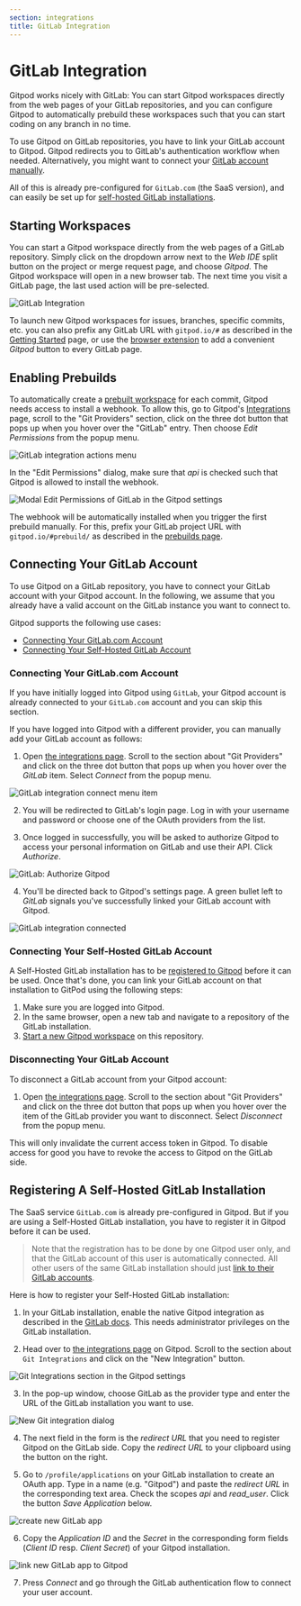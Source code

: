```yaml
---
section: integrations
title: GitLab Integration
---
```


<script context="module">
  export const prerender = true;
</script>

# GitLab Integration

Gitpod works nicely with GitLab: You can start Gitpod workspaces directly from the web pages of your GitLab repositories, and you can configure Gitpod to automatically prebuild these workspaces such that you can start coding on any branch in no time.

To use Gitpod on GitLab repositories, you have to link your GitLab account to Gitpod. Gitpod redirects you to GitLab's authentication workflow when needed. Alternatively, you might want to connect your [GitLab account manually](#connecting-your-gitlab-account).

All of this is already pre-configured for `GitLab.com` (the SaaS version), and can easily be set up for [self-hosted GitLab installations](#registering-a-self-hosted-gitlab-installation).

## Starting Workspaces

You can start a Gitpod workspace directly from the web pages of a GitLab repository. Simply click on the dropdown arrow next to the _Web IDE_ split button on the project or merge request page, and choose _Gitpod_. The Gitpod workspace will open in a new browser tab. The next time you visit a GitLab page, the last used action will be pre-selected.

![GitLab Integration](/images/docs/beta/integrations/gitpod-button-project-page.png)

To launch new Gitpod workspaces for issues, branches, specific commits, etc. you can also prefix any GitLab URL with `gitpod.io/#` as described in the [Getting Started](./getting-started) page, or use the [browser extension](./browser-extension) to add a convenient _Gitpod_ button to every GitLab page.

## Enabling Prebuilds

To automatically create a [prebuilt workspace](./prebuilds) for each commit, Gitpod needs access to install a webhook. To allow this, go to Gitpod's [Integrations](https://gitpod.io/integrations/) page, scroll to the "Git Providers" section, click on the three dot button that pops up when you hover over the "GitLab" entry. Then choose _Edit Permissions_ from the popup menu.

![GitLab integration actions menu](/images/docs/beta/integrations/gitlab-integration-actions-menu.png)

In the "Edit Permissions" dialog, make sure that _api_ is checked such that Gitpod is allowed to install the webhook.

![Modal Edit Permissions of GitLab in the Gitpod settings](/images/docs/beta/integrations/edit-permissions.png)

The webhook will be automatically installed when you trigger the first prebuild manually. For this, prefix your GitLab project URL with `gitpod.io/#prebuild/` as described in the [prebuilds page](./prebuilds#on-gitlab-and-bitbucket).

## Connecting Your GitLab Account

To use Gitpod on a GitLab repository, you have to connect your GitLab account with your Gitpod account. In the following, we assume that you already have a valid account on the GitLab instance you want to connect to.

Gitpod supports the following use cases:

- [Connecting Your GitLab.com Account](#connecting-your-gitlabcom-account)
- [Connecting Your Self-Hosted GitLab Account](#connecting-your-self-hosted-gitlab-account)

### Connecting Your GitLab.com Account

If you have initially logged into Gitpod using `GitLab`, your Gitpod account is already connected to your `GitLab.com` account and you can skip this section.

If you have logged into Gitpod with a different provider, you can manually add your GitLab account as follows:

1. Open [the integrations page](https://gitpod.io/integrations/). Scroll to the section about "Git Providers" and click on the three dot button that pops up when you hover over the _GitLab_ item. Select _Connect_ from the popup menu.

![GitLab integration connect menu item](/images/docs/beta/integrations/gitlab-integration-connect-menu-item.png)

2. You will be redirected to GitLab's login page. Log in with your username and password or choose one of the OAuth providers from the list.

3. Once logged in successfully, you will be asked to authorize Gitpod to access your personal information on GitLab and use their API. Click _Authorize_.

![GitLab: Authorize Gitpod](/images/docs/beta/integrations/authorize-gitpod.png)

4. You'll be directed back to Gitpod's settings page. A green bullet left to _GitLab_ signals you've successfully linked your GitLab account with Gitpod.

![GitLab integration connected](/images/docs/beta/integrations/gitlab-integration-connected.png)

### Connecting Your Self-Hosted GitLab Account

A Self-Hosted GitLab installation has to be [registered to Gitpod](#registering-a-self-hosted-gitlab-installation) before it can be used. Once that's done, you can link your GitLab account on that installation to GitPod using the following steps:

1. Make sure you are logged into Gitpod.
2. In the same browser, open a new tab and navigate to a repository of the GitLab installation.
3. [Start a new Gitpod workspace](#starting-workspaces) on this repository.

### Disconnecting Your GitLab Account

To disconnect a GitLab account from your Gitpod account:

1. Open [the integrations page](https://gitpod.io/integrations/). Scroll to the section about "Git Providers" and click on the three dot button that pops up when you hover over the item of the GitLab provider you want to disconnect. Select _Disconnect_ from the popup menu.

This will only invalidate the current access token in Gitpod. To disable access for good you have to revoke the access to Gitpod on the GitLab side.

## Registering A Self-Hosted GitLab Installation

The SaaS service `GitLab.com` is already pre-configured in Gitpod. But if you are using a Self-Hosted GitLab installation, you have to register it in Gitpod before it can be used.

> Note that the registration has to be done by one Gitpod user only, and that the GitLab account of this user is automatically connected. All other users of the same GitLab installation should just [link to their GitLab accounts](#connecting-your-self-hosted-gitlab-account).

Here is how to register your Self-Hosted GitLab installation:

1. In your GitLab installation, enable the native Gitpod integration as described in the [GitLab docs](https://docs.gitlab.com/ce/integration/gitpod.html). This needs administrator privileges on the GitLab installation.

2. Head over to [the integrations page](https://gitpod.io/integrations/) on Gitpod. Scroll to the section about `Git Integrations` and click on the "New Integration" button.

![Git Integrations section in the Gitpod settings](/images/docs/beta/integrations/git-integrations.png)

3. In the pop-up window, choose GitLab as the provider type and enter the URL of the GitLab installation you want to use.

![New Git integration dialog](/images/docs/beta/integrations/new-git-integration.png)

4. The next field in the form is the _redirect URL_ that you need to register Gitpod on the GitLab side. Copy the _redirect URL_ to your clipboard using the button on the right.

5. Go to `/profile/applications` on your GitLab installation to create an OAuth app. Type in a name (e.g. "Gitpod") and paste the _redirect URL_ in the corresponding text area. Check the scopes _api_ and _read_user_. Click the button _Save Application_ below.

<img alt="create new GitLab app" src="https://user-images.githubusercontent.com/372735/91146315-04abe800-e6b7-11ea-87ff-e61f5a87861f.png">

6. Copy the _Application ID_ and the _Secret_ in the corresponding form fields (_Client ID_ resp. _Client Secret_) of your Gitpod installation.

<img alt="link new GitLab app to Gitpod" src="https://user-images.githubusercontent.com/372735/91142160-9f54f880-e6b0-11ea-8436-6a9c8bc67d9f.png">

7. Press _Connect_ and go through the GitLab authentication flow to connect your user account.
